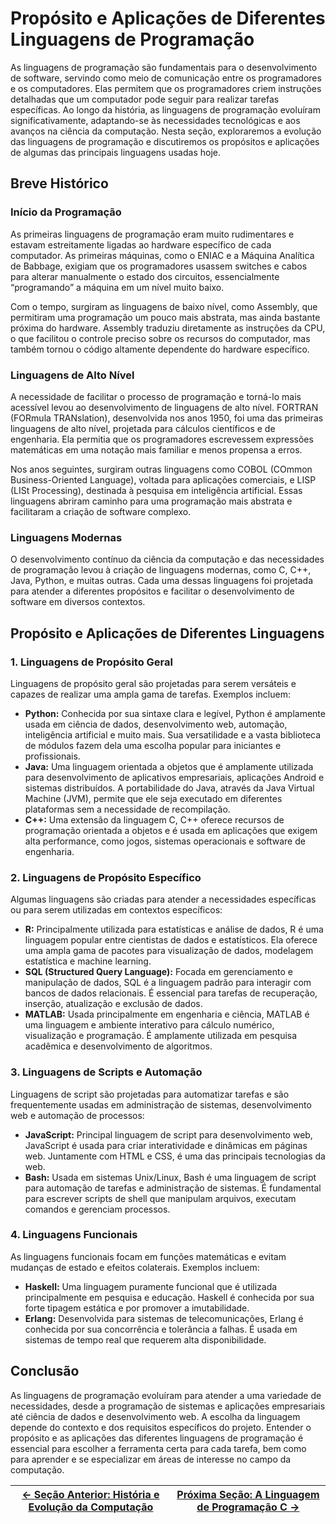 # Propósito e Aplicações de Diferentes Linguagens de Programação

As linguagens de programação são fundamentais para o desenvolvimento de software, servindo como meio de comunicação entre os programadores e os computadores. Elas permitem que os programadores criem instruções detalhadas que um computador pode seguir para realizar tarefas específicas. Ao longo da história, as linguagens de programação evoluíram significativamente, adaptando-se às necessidades tecnológicas e aos avanços na ciência da computação. Nesta seção, exploraremos a evolução das linguagens de programação e discutiremos os propósitos e aplicações de algumas das principais linguagens usadas hoje.

## Breve Histórico

### Início da Programação
As primeiras linguagens de programação eram muito rudimentares e estavam estreitamente ligadas ao hardware específico de cada computador. As primeiras máquinas, como o ENIAC e a Máquina Analítica de Babbage, exigiam que os programadores usassem switches e cabos para alterar manualmente o estado dos circuitos, essencialmente “programando” a máquina em um nível muito baixo.

Com o tempo, surgiram as linguagens de baixo nível, como Assembly, que permitiram uma programação um pouco mais abstrata, mas ainda bastante próxima do hardware. Assembly traduziu diretamente as instruções da CPU, o que facilitou o controle preciso sobre os recursos do computador, mas também tornou o código altamente dependente do hardware específico.

### Linguagens de Alto Nível
A necessidade de facilitar o processo de programação e torná-lo mais acessível levou ao desenvolvimento de linguagens de alto nível. FORTRAN (FORmula TRANslation), desenvolvida nos anos 1950, foi uma das primeiras linguagens de alto nível, projetada para cálculos científicos e de engenharia. Ela permitia que os programadores escrevessem expressões matemáticas em uma notação mais familiar e menos propensa a erros.

Nos anos seguintes, surgiram outras linguagens como COBOL (COmmon Business-Oriented Language), voltada para aplicações comerciais, e LISP (LISt Processing), destinada à pesquisa em inteligência artificial. Essas linguagens abriram caminho para uma programação mais abstrata e facilitaram a criação de software complexo.

### Linguagens Modernas
O desenvolvimento contínuo da ciência da computação e das necessidades de programação levou à criação de linguagens modernas, como C, C++, Java, Python, e muitas outras. Cada uma dessas linguagens foi projetada para atender a diferentes propósitos e facilitar o desenvolvimento de software em diversos contextos.

## Propósito e Aplicações de Diferentes Linguagens

### 1. Linguagens de Propósito Geral
Linguagens de propósito geral são projetadas para serem versáteis e capazes de realizar uma ampla gama de tarefas. Exemplos incluem:

- **Python:** Conhecida por sua sintaxe clara e legível, Python é amplamente usada em ciência de dados, desenvolvimento web, automação, inteligência artificial e muito mais. Sua versatilidade e a vasta biblioteca de módulos fazem dela uma escolha popular para iniciantes e profissionais.
- **Java:** Uma linguagem orientada a objetos que é amplamente utilizada para desenvolvimento de aplicativos empresariais, aplicações Android e sistemas distribuídos. A portabilidade do Java, através da Java Virtual Machine (JVM), permite que ele seja executado em diferentes plataformas sem a necessidade de recompilação.
- **C++:** Uma extensão da linguagem C, C++ oferece recursos de programação orientada a objetos e é usada em aplicações que exigem alta performance, como jogos, sistemas operacionais e software de engenharia.

### 2. Linguagens de Propósito Específico
Algumas linguagens são criadas para atender a necessidades específicas ou para serem utilizadas em contextos específicos:

- **R:** Principalmente utilizada para estatísticas e análise de dados, R é uma linguagem popular entre cientistas de dados e estatísticos. Ela oferece uma ampla gama de pacotes para visualização de dados, modelagem estatística e machine learning.
- **SQL (Structured Query Language):** Focada em gerenciamento e manipulação de dados, SQL é a linguagem padrão para interagir com bancos de dados relacionais. É essencial para tarefas de recuperação, inserção, atualização e exclusão de dados.
- **MATLAB:** Usada principalmente em engenharia e ciência, MATLAB é uma linguagem e ambiente interativo para cálculo numérico, visualização e programação. É amplamente utilizada em pesquisa acadêmica e desenvolvimento de algoritmos.

### 3. Linguagens de Scripts e Automação
Linguagens de script são projetadas para automatizar tarefas e são frequentemente usadas em administração de sistemas, desenvolvimento web e automação de processos:

- **JavaScript:** Principal linguagem de script para desenvolvimento web, JavaScript é usada para criar interatividade e dinâmicas em páginas web. Juntamente com HTML e CSS, é uma das principais tecnologias da web.
- **Bash:** Usada em sistemas Unix/Linux, Bash é uma linguagem de script para automação de tarefas e administração de sistemas. É fundamental para escrever scripts de shell que manipulam arquivos, executam comandos e gerenciam processos.

### 4. Linguagens Funcionais
As linguagens funcionais focam em funções matemáticas e evitam mudanças de estado e efeitos colaterais. Exemplos incluem:

- **Haskell:** Uma linguagem puramente funcional que é utilizada principalmente em pesquisa e educação. Haskell é conhecida por sua forte tipagem estática e por promover a imutabilidade.
- **Erlang:** Desenvolvida para sistemas de telecomunicações, Erlang é conhecida por sua concorrência e tolerância a falhas. É usada em sistemas de tempo real que requerem alta disponibilidade.

## Conclusão

As linguagens de programação evoluíram para atender a uma variedade de necessidades, desde a programação de sistemas e aplicações empresariais até ciência de dados e desenvolvimento web. A escolha da linguagem depende do contexto e dos requisitos específicos do projeto. Entender o propósito e as aplicações das diferentes linguagens de programação é essencial para escolher a ferramenta certa para cada tarefa, bem como para aprender e se especializar em áreas de interesse no campo da computação.

| [← Seção Anterior: História e Evolução da Computação]() | [Próxima Seção: A Linguagem de Programação C →]() |
|---------------------------|------------------------------------------------------|